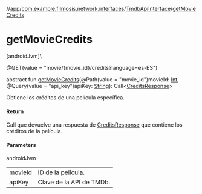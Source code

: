 //[app](../../../index.md)/[com.example.filmosis.network.interfaces](../index.md)/[TmdbApiInterface](index.md)/[getMovieCredits](get-movie-credits.md)

# getMovieCredits

[androidJvm]\

@GET(value = &quot;movie/{movie_id}/credits?language=es-ES&quot;)

abstract fun [getMovieCredits](get-movie-credits.md)(@Path(value = &quot;movie_id&quot;)movieId: [Int](https://kotlinlang.org/api/latest/jvm/stdlib/kotlin/-int/index.html), @Query(value = &quot;api_key&quot;)apiKey: [String](https://kotlinlang.org/api/latest/jvm/stdlib/kotlin/-string/index.html)): Call&lt;[CreditsResponse](../../com.example.filmosis.data.model.tmdb/-credits-response/index.md)&gt;

Obtiene los créditos de una película específica.

#### Return

Call que devuelve una respuesta de [CreditsResponse](../../com.example.filmosis.data.model.tmdb/-credits-response/index.md) que contiene los créditos de la película.

#### Parameters

androidJvm

| | |
|---|---|
| movieId | ID de la película. |
| apiKey | Clave de la API de TMDb. |
